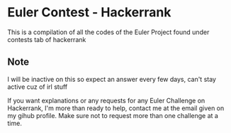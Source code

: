 # Euler Contest - Hackerrank
This is a compilation of all the codes of the Euler Project found under contests tab of hackerrank

## Note
I will be inactive on this so expect an answer every few days, can't stay active cuz of irl stuff

If you want explanations or any requests for any Euler Challenge on Hackerrank, I'm more than ready to help,
contact me at the email given on my gihub profile. Make sure not to request more than one challenge at a time.
